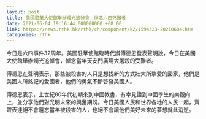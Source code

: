 ```yaml
---
layout: post
title: 美國駐華大使館舉辦燭光追悼會　悼念六四死難者
date: 2021-06-04 19:16:44.000000000 +08:00
link: https://news.rthk.hk/rthk/ch/component/k2/1594323-20210604.htm
categories: rthk
---
```


今日是六四事件32周年。美國駐華使館臨時代辦傅德恩發表聲明說，今日在美國大使館舉辦燭光追悼會，悼念當年天安門廣場大屠殺的受難者。

傅德恩在聲明表示，那些被殺害的人只是想找新的方式壯大所摯愛的國家，他們是美國人所銘記的愛國者，他們的勇氣不斷啓發美國人。

傅德恩表示，上世紀80年代初期來到中國教書，有幸見證到中國學生的樂觀向上，並分享他們對光明未來的興奮期盼。今日美國人民和世界各地的人民一起，齊聲表達絕不會遺忘當年被殺害的人，也絕不會讓他們美好未來的夢想就此消逝。

